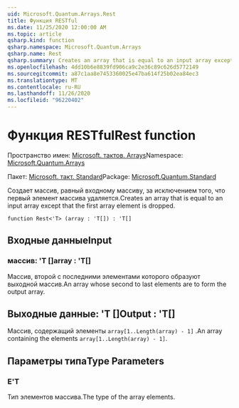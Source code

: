 ```yaml
---
uid: Microsoft.Quantum.Arrays.Rest
title: Функция RESTful
ms.date: 11/25/2020 12:00:00 AM
ms.topic: article
qsharp.kind: function
qsharp.namespace: Microsoft.Quantum.Arrays
qsharp.name: Rest
qsharp.summary: Creates an array that is equal to an input array except that the first array element is dropped.
ms.openlocfilehash: 4dd10b6e8839fd906ca9c2e36c89c626d5772149
ms.sourcegitcommit: a87c1aa8e7453360025e47ba614f25b02ea84ec3
ms.translationtype: MT
ms.contentlocale: ru-RU
ms.lasthandoff: 11/26/2020
ms.locfileid: "96220402"
---
```

# <a name="rest-function"></a><span data-ttu-id="aa523-102">Функция RESTful</span><span class="sxs-lookup"><span data-stu-id="aa523-102">Rest function</span></span>

<span data-ttu-id="aa523-103">Пространство имен: [Microsoft. тактов. Arrays](xref:Microsoft.Quantum.Arrays)</span><span class="sxs-lookup"><span data-stu-id="aa523-103">Namespace: [Microsoft.Quantum.Arrays](xref:Microsoft.Quantum.Arrays)</span></span>

<span data-ttu-id="aa523-104">Пакет: [Microsoft. такт. Standard](https://nuget.org/packages/Microsoft.Quantum.Standard)</span><span class="sxs-lookup"><span data-stu-id="aa523-104">Package: [Microsoft.Quantum.Standard](https://nuget.org/packages/Microsoft.Quantum.Standard)</span></span>


<span data-ttu-id="aa523-105">Создает массив, равный входному массиву, за исключением того, что первый элемент массива удаляется.</span><span class="sxs-lookup"><span data-stu-id="aa523-105">Creates an array that is equal to an input array except that the first array element is dropped.</span></span>

```qsharp
function Rest<'T> (array : 'T[]) : 'T[]
```


## <a name="input"></a><span data-ttu-id="aa523-106">Входные данные</span><span class="sxs-lookup"><span data-stu-id="aa523-106">Input</span></span>

### <a name="array--t"></a><span data-ttu-id="aa523-107">массив: 'T []</span><span class="sxs-lookup"><span data-stu-id="aa523-107">array : 'T[]</span></span>

<span data-ttu-id="aa523-108">Массив, второй с последними элементами которого образуют выходной массив.</span><span class="sxs-lookup"><span data-stu-id="aa523-108">An array whose second to last elements are to form the output array.</span></span>



## <a name="output--t"></a><span data-ttu-id="aa523-109">Выходные данные: 'T []</span><span class="sxs-lookup"><span data-stu-id="aa523-109">Output : 'T[]</span></span>

<span data-ttu-id="aa523-110">Массив, содержащий элементы `array[1..Length(array) - 1]` .</span><span class="sxs-lookup"><span data-stu-id="aa523-110">An array containing the elements `array[1..Length(array) - 1]`.</span></span>

## <a name="type-parameters"></a><span data-ttu-id="aa523-111">Параметры типа</span><span class="sxs-lookup"><span data-stu-id="aa523-111">Type Parameters</span></span>

### <a name="t"></a><span data-ttu-id="aa523-112">Е</span><span class="sxs-lookup"><span data-stu-id="aa523-112">'T</span></span>

<span data-ttu-id="aa523-113">Тип элементов массива.</span><span class="sxs-lookup"><span data-stu-id="aa523-113">The type of the array elements.</span></span>